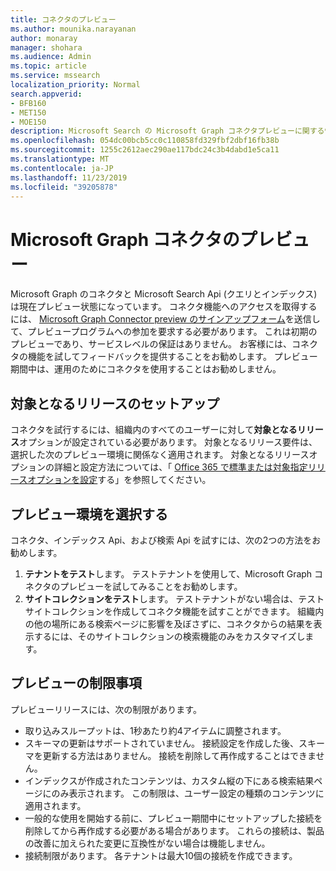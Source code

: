 ```yaml
---
title: コネクタのプレビュー
ms.author: mounika.narayanan
author: monaray
manager: shohara
ms.audience: Admin
ms.topic: article
ms.service: mssearch
localization_priority: Normal
search.appverid:
- BFB160
- MET150
- MOE150
description: Microsoft Search の Microsoft Graph コネクタプレビューに関する情報を確認します。
ms.openlocfilehash: 054dc00bcb5cc0c110858fd329fbf2dbf16fb38b
ms.sourcegitcommit: 1255c2612aec290ae117bdc24c3b4dabd1e5ca11
ms.translationtype: MT
ms.contentlocale: ja-JP
ms.lasthandoff: 11/23/2019
ms.locfileid: "39205878"
---
```

# <a name="microsoft-graph-connectors-preview"></a>Microsoft Graph コネクタのプレビュー

Microsoft Graph のコネクタと Microsoft Search Api (クエリとインデックス) は現在プレビュー状態になっています。 コネクタ機能へのアクセスを取得するには、 <a href="https://forms.office.com/Pages/ResponsePage.aspx?id=v4j5cvGGr0GRqy180BHbRxWYgu82J_RFnMMATAS6_chUNVYwNU1CMDNZUDBSSDZKWVo2RDJDRjRLQi4u" target="_blank">Microsoft Graph Connector preview のサインアップフォーム</a>を送信して、プレビュープログラムへの参加を要求する必要があります。 これは初期のプレビューであり、サービスレベルの保証はありません。 お客様には、コネクタの機能を試してフィードバックを提供することをお勧めします。 プレビュー期間中は、運用のためにコネクタを使用することはお勧めしません。

## <a name="set-up-targeted-release"></a>対象となるリリースのセットアップ
コネクタを試行するには、組織内のすべてのユーザーに対して**対象となるリリース**オプションが設定されている必要があります。 対象となるリリース要件は、選択した次のプレビュー環境に関係なく適用されます。
対象となるリリースオプションの詳細と設定方法については、「 <a href="https://docs.microsoft.com/office365/admin/manage/release-options-in-office-365?view=o365-worldwide" target="_blank">Office 365 で標準または対象指定リリースオプションを設定</a>する」を参照してください。

## <a name="choose-a-preview-environment"></a>プレビュー環境を選択する 
コネクタ、インデックス Api、および検索 Api を試すには、次の2つの方法をお勧めします。
1. **テナントをテスト**します。  テストテナントを使用して、Microsoft Graph コネクタのプレビューを試してみることをお勧めします。
2. **サイトコレクションをテスト**します。 テストテナントがない場合は、テストサイトコレクションを作成してコネクタ機能を試すことができます。 組織内の他の場所にある検索ページに影響を及ぼさずに、コネクタからの結果を表示するには、そのサイトコレクションの検索機能のみをカスタマイズします。

## <a name="preview-limitations"></a>プレビューの制限事項
プレビューリリースには、次の制限があります。
* 取り込みスループットは、1秒あたり約4アイテムに調整されます。
* スキーマの更新はサポートされていません。 接続設定を作成した後、スキーマを更新する方法はありません。 接続を削除して再作成することはできません。
* インデックスが作成されたコンテンツは、カスタム縦の下にある検索結果ページにのみ表示されます。 この制限は、ユーザー設定の種類のコンテンツに適用されます。
* 一般的な使用を開始する前に、プレビュー期間中にセットアップした接続を削除してから再作成する必要がある場合があります。 これらの接続は、製品の改善に加えられた変更に互換性がない場合は機能しません。
* 接続制限があります。 各テナントは最大10個の接続を作成できます。
